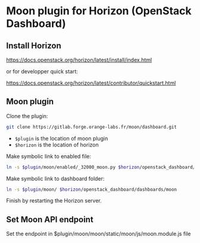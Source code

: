 # Moon plugin for Horizon (OpenStack Dashboard)

## Install Horizon

https://docs.openstack.org/horizon/latest/install/index.html

or for developper quick start:

https://docs.openstack.org/horizon/latest/contributor/quickstart.html


## Moon plugin

Clone the plugin:

```bash
git clone https://gitlab.forge.orange-labs.fr/moon/dashboard.git
```

* ``$plugin`` is the location of moon plugin
* ``$horizon`` is the location of horizon

Make symbolic link to enabled file:

```bash
ln -s $plugin/moon/enabled/_32000_moon.py $horizon/openstack_dashboard/local/enabled/_32000_moon.py
```

Make symbolic link to dashboard folder:

```bash
ln -s $plugin/moon/ $horizon/openstack_dashboard/dashboards/moon
```

Finish by restarting the Horizon server.

## Set Moon API endpoint

Set the endpoint in $plugin/moon/moon/static/moon/js/moon.module.js file

